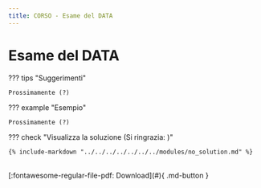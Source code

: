 ```yaml
---
title: CORSO - Esame del DATA
---
```

# Esame del DATA

??? tips "Suggerimenti"

    Prossimamente (?)

??? example "Esempio"

    Prossimamente (?)

??? check "Visualizza la soluzione (Si ringrazia: )"
    
    {% include-markdown "../../../../../../../modules/no_solution.md" %}

<br>
[:fontawesome-regular-file-pdf: Download](#){ .md-button }

